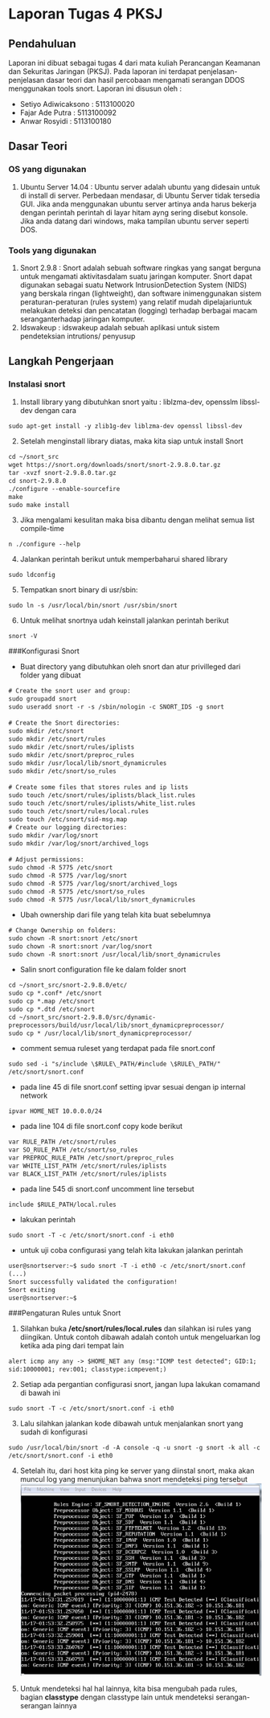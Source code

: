 # Laporan Tugas 4 PKSJ
## Pendahuluan
Laporan ini dibuat sebagai tugas 4 dari mata kuliah Perancangan Keamanan dan Sekuritas Jaringan (PKSJ). Pada laporan ini terdapat penjelasan-penjelasan dasar teori dan hasil percobaan mengamati serangan DDOS menggunakan tools snort. Laporan ini 
disusun oleh :
- Setiyo Adiwicaksono : 5113100020
- Fajar Ade Putra : 5113100092
- Anwar Rosyidi : 5113100180

## Dasar Teori

### OS yang digunakan 
1. Ubuntu Server 14.04 : Ubuntu server adalah ubuntu yang didesain untuk di install di server. Perbedaan mendasar, di Ubuntu Server tidak tersedia GUI. Jika anda menggunakan ubuntu server artinya anda harus bekerja dengan perintah perintah di layar hitam ayng sering disebut konsole. Jika anda datang dari windows, maka tampilan ubuntu server seperti DOS.

### Tools yang digunakan
1. Snort 2.9.8 : Snort adalah sebuah software ringkas yang sangat berguna untuk mengamati aktivitasdalam suatu jaringan komputer. Snort dapat digunakan sebagai suatu Network IntrusionDetection System (NIDS) yang berskala ringan (lightweight), dan software inimenggunakan sistem peraturan-peraturan (rules system) yang relatif mudah dipelajariuntuk melakukan deteksi dan pencatatan (logging) terhadap berbagai macam seranganterhadap jaringan komputer. 
2. Idswakeup : idswakeup adalah sebuah aplikasi untuk sistem pendeteksian intrutions/ penyusup

## Langkah Pengerjaan

### Instalasi snort
1. Install library yang dibutuhkan snort yaitu : liblzma-dev, opensslm libssl-dev dengan cara
```
sudo apt-get install -y zlib1g-dev liblzma-dev openssl libssl-dev
```
2. Setelah menginstall library diatas, maka kita siap untuk install Snort
```
cd ~/snort_src
wget https://snort.org/downloads/snort/snort-2.9.8.0.tar.gz
tar -xvzf snort-2.9.8.0.tar.gz
cd snort-2.9.8.0
./configure --enable-sourcefire
make
sudo make install
```
3. Jika mengalami kesulitan maka bisa dibantu dengan melihat semua list compile-time	
```
n ./configure --help
```
4. Jalankan perintah berikut untuk memperbaharui shared library	
```
sudo ldconfig
```
5. Tempatkan snort binary di usr/sbin:
```
sudo ln -s /usr/local/bin/snort /usr/sbin/snort
```
6. Untuk melihat snortnya udah keinstall jalankan perintah berikut
```
snort -V
```

###Konfigurasi Snort
- Buat directory yang dibutuhkan oleh snort dan atur privilleged dari folder yang dibuat

```
# Create the snort user and group:
sudo groupadd snort
sudo useradd snort -r -s /sbin/nologin -c SNORT_IDS -g snort

# Create the Snort directories:
sudo mkdir /etc/snort
sudo mkdir /etc/snort/rules
sudo mkdir /etc/snort/rules/iplists
sudo mkdir /etc/snort/preproc_rules
sudo mkdir /usr/local/lib/snort_dynamicrules
sudo mkdir /etc/snort/so_rules

# Create some files that stores rules and ip lists
sudo touch /etc/snort/rules/iplists/black_list.rules
sudo touch /etc/snort/rules/iplists/white_list.rules
sudo touch /etc/snort/rules/local.rules
sudo touch /etc/snort/sid-msg.map
# Create our logging directories:
sudo mkdir /var/log/snort
sudo mkdir /var/log/snort/archived_logs

# Adjust permissions:
sudo chmod -R 5775 /etc/snort
sudo chmod -R 5775 /var/log/snort
sudo chmod -R 5775 /var/log/snort/archived_logs
sudo chmod -R 5775 /etc/snort/so_rules
sudo chmod -R 5775 /usr/local/lib/snort_dynamicrules
```
- Ubah ownership dari file yang telah kita buat sebelumnya
```
# Change Ownership on folders:
sudo chown -R snort:snort /etc/snort
sudo chown -R snort:snort /var/log/snort
sudo chown -R snort:snort /usr/local/lib/snort_dynamicrules
```
- Salin snort configuration file ke dalam folder snort
```
cd ~/snort_src/snort-2.9.8.0/etc/
sudo cp *.conf* /etc/snort
sudo cp *.map /etc/snort
sudo cp *.dtd /etc/snort
cd ~/snort_src/snort-2.9.8.0/src/dynamic-preprocessors/build/usr/local/lib/snort_dynamicpreprocessor/
sudo cp * /usr/local/lib/snort_dynamicpreprocessor/
```
- comment semua ruleset yang terdapat pada file snort.conf
```
sudo sed -i "s/include \$RULE\_PATH/#include \$RULE\_PATH/" /etc/snort/snort.conf
```
- pada line 45 di file snort.conf setting ipvar sesuai dengan ip internal network
```
ipvar HOME_NET 10.0.0.0/24
```
- pada line 104 di file snort.conf copy kode berikut
```
var RULE_PATH /etc/snort/rules
var SO_RULE_PATH /etc/snort/so_rules
var PREPROC_RULE_PATH /etc/snort/preproc_rules
var WHITE_LIST_PATH /etc/snort/rules/iplists
var BLACK_LIST_PATH /etc/snort/rules/iplists
```
- pada line 545 di snort.conf uncomment line tersebut
```
include $RULE_PATH/local.rules
```
- lakukan perintah
```
sudo snort -T -c /etc/snort/snort.conf -i eth0
```
- untuk uji coba configurasi yang telah kita lakukan jalankan perintah
```
user@snortserver:~$ sudo snort -T -i eth0 -c /etc/snort/snort.conf
(...)
Snort successfully validated the configuration!
Snort exiting
user@snortserver:~$
```
###Pengaturan Rules untuk Snort
1. Silahkan buka **/etc/snort/rules/local.rules** dan silahkan isi rules yang diingikan. Untuk contoh dibawah adalah contoh untuk mengeluarkan log ketika ada ping dari tempat lain
```
alert icmp any any -> $HOME_NET any (msg:"ICMP test detected"; GID:1; sid:10000001; rev:001; classtype:icmpevent;)
```
2. Setiap ada pergantian configurasi snort, jangan lupa lakukan comamand di bawah ini
```
sudo snort -T -c /etc/snort/snort.conf -i eth0
```
3. Lalu silahkan jalankan kode dibawah untuk menjalankan snort yang sudah di konfigurasi
```
sudo /usr/local/bin/snort -d -A console -q -u snort -g snort -k all -c /etc/snort/snort.conf -i eth0
```
4. Setelah itu, dari host kita ping ke server yang diinstal snort, maka akan muncul log yang menunjukan bahwa snort mendeteksi ping tersebut
![GitHub Logo](PKSJ/hasil2.PNG)

5. Untuk mendeteksi hal hal lainnya, kita bisa mengubah pada rules, bagian **classtype** dengan classtype lain untuk mendeteksi serangan-serangan lainnya